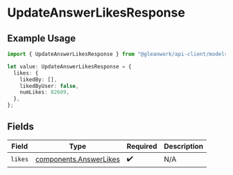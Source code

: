 # UpdateAnswerLikesResponse

## Example Usage

```typescript
import { UpdateAnswerLikesResponse } from "@gleanwork/api-client/models/components";

let value: UpdateAnswerLikesResponse = {
  likes: {
    likedBy: [],
    likedByUser: false,
    numLikes: 82609,
  },
};
```

## Fields

| Field                                                            | Type                                                             | Required                                                         | Description                                                      |
| ---------------------------------------------------------------- | ---------------------------------------------------------------- | ---------------------------------------------------------------- | ---------------------------------------------------------------- |
| `likes`                                                          | [components.AnswerLikes](../../models/components/answerlikes.md) | :heavy_check_mark:                                               | N/A                                                              |